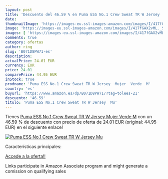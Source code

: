 ```yaml
---
layout: post
title: 'Descuento del 46.59 % en Puma ESS No.1 Crew Sweat TR W Jersey  Mu'
date: 
thumbnailImage: 'https://images-eu.ssl-images-amazon.com/images/I/417fGAX2vML._SL200_.jpg'
image: 'https://images-eu.ssl-images-amazon.com/images/I/417fGAX2vML._SL200_.jpg'
images: [ 'https://images-eu.ssl-images-amazon.com/images/I/417fGAX2vML._SL200_.jpg' ]
comments: true
category: ofertas
author: ring
slug: 'B071D8PW71-es'
description:
actualPrice: 24.01 EUR
currency: EUR
price: 24.01
comparePrice: 44.95 EUR
inStock: true
prodname: 'Puma ESS No.1 Crew Sweat TR W Jersey  Mujer  Verde  M'
country: 'es'
buyurl: 'https://www.amazon.es/dp/B071D8PW71/?tag=tolees-21'
descuento: '46.59'
titulo: 'Puma ESS No.1 Crew Sweat TR W Jersey  Mu'
---
```


Tienes [Puma ESS No.1 Crew Sweat TR W Jersey  Mujer  Verde  M](https://www.amazon.es/dp/B071D8PW71/?tag=tolees-21) con un 46.59 % de descuento con precio de oferta de 24.01 EUR (original: 44.95 EUR) en el siguiente enlace!

[![Puma ESS No.1 Crew Sweat TR W Jersey  Mu](https://images-eu.ssl-images-amazon.com/images/I/417fGAX2vML._SL200_.jpg)](https://www.amazon.es/dp/B071D8PW71/?tag=tolees-21)

Características principales:


[Accede a la oferta!!](https://www.amazon.es/dp/B071D8PW71/?tag=tolees-21)

Links participate in Amazon Associate program and might generate a comission on qualifying sales


